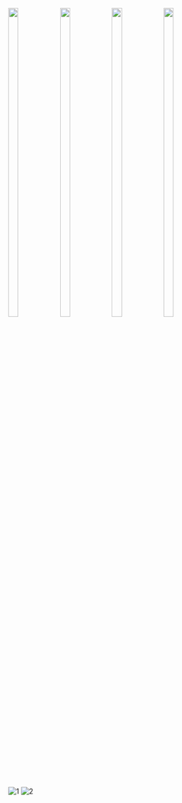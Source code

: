 <p>

  <img src = "https://user-images.githubusercontent.com/125651843/229116420-3023cb08-d6fa-4199-acc7-ed04691778b3.png" width=20% height=40%>
  <img src = "https://user-images.githubusercontent.com/125651843/229116425-d62dce54-627a-473d-9a04-ccb0ff28d481.png" width=20% height=40%>
  <img src = "https://user-images.githubusercontent.com/125651843/229116390-38d4bba8-2948-467d-b5c8-442038e651c0.png" width=20% height=40%>
  <img src = "https://user-images.githubusercontent.com/125651843/229116406-b699871c-33ed-40bb-98d0-eb30d656112b.png" width=20% height=40%>
  
</p>


![1](https://github.com/smitgopani15/shoppingmalladmin_getx_fb/assets/125651843/8cdbc62e-da5b-4567-a409-2e994b8a798a)
![2](https://github.com/smitgopani15/shoppingmalladmin_getx_fb/assets/125651843/fb3577b4-3421-4cbc-8e49-1dfe0e365d54)
